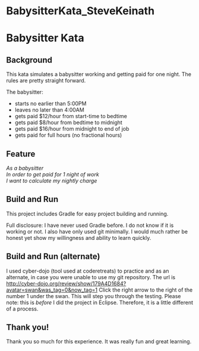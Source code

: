 # BabysitterKata_SteveKeinath

# Babysitter Kata

## Background
This kata simulates a babysitter working and getting paid for one night.  The rules are pretty straight forward.

The babysitter:
- starts no earlier than 5:00PM
- leaves no later than 4:00AM
- gets paid $12/hour from start-time to bedtime
- gets paid $8/hour from bedtime to midnight
- gets paid $16/hour from midnight to end of job
- gets paid for full hours (no fractional hours)


## Feature
*As a babysitter<br>
In order to get paid for 1 night of work<br>
I want to calculate my nightly charge<br>*


## Build and Run
This project includes Gradle for easy project
building and running.

Full disclosure: I have never used Gradle before.
I do not know if it is working or not.
I also have only used git minimally.
I would much rather be honest yet show my
willingness and ability to learn quickly.

## Build and Run (alternate)
I used cyber-dojo (tool used at coderetreats) to practice
and as an alternate, in case you were unable
to use my git repository. The url is <a href="http://cyber-dojo.org/review/show/179A4D1684?avatar=swan&was_tag=0&now_tag=1">http://cyber-dojo.org/review/show/179A4D1684?avatar=swan&was_tag=0&now_tag=1</a>
Click the right arrow to the right of the number 1 under the swan.
This will step you through the testing.
Please note: this is *before* I did the project in Eclipse.
Therefore, it is a little different of a process.

## Thank you!
Thank you so much for this experience.
It was really fun and great learning.

